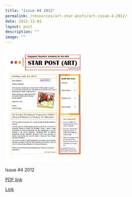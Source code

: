 ```yaml
---
title: "Issue #4 2012"
permalink: /resources/art-star-posts/art-issue-4-2012/
date: 2012-12-01
layout: post
description: ""
image: ""
---
```

<img src="/images/jg.png" 
     style="width:50%">
		 
Issue #4 2012

[PDF link](/files/fbb050485_u7081.pdf)

[Link](https://www.star.moe.edu.sg/star/slot/resource_star/pf01/fbb050485_u7081.pdf)


